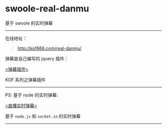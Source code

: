 # swoole-real-danmu

基于 swoole 的实时弹幕

---

在线地址：

> http://kof666.com/real-danmu/

弹幕是自己编写的 jquery 插件：

[<弹幕插件>](https://github.com/kof97/kof-danmu.git)

KOF 系列之弹幕插件

---

PS: 基于 node 的实时弹幕: 

[<直播实时弹幕>](https://github.com/kof97/realtime-danmu.git)

基于 `node.js` 和 `socket.io` 的实时弹幕

---